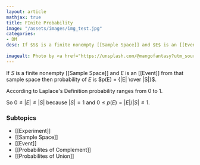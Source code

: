 ```yaml
---
layout: article
mathjax: true
title: FInite Probability
image: "/assets/images/img_test.jpg"
categories:
- DM
desc: If $S$ is a finite nonempty [[Sample Space]] and $E$ is an [[Event]] from that sample space then probability of $E$ is $p(E) = {|E| \over |S|}$.
 
imagealt: Photo by <a href="https://unsplash.com/@mangofantasy?utm_source=unsplash&utm_medium=referral&utm_content=creditCopyText">Tim Johnson</a> on <a href="https://unsplash.com/s/photos/logic?utm_source=unsplash&utm_medium=referral&utm_content=creditCopyText">Unsplash</a>
---
```

If $S$ is a finite nonempty [[Sample Space]] and $E$ is an [[Event]] from that sample space then probability of $E$ is $p(E) = {|E| \over |S|}$.

According to Laplace's Definition probability ranges from 0 to 1.

So $0 \le |E| \le |S|$ because $|S|=1$
and $0 \le p(E) = |E|/|S| \le 1$.

### Subtopics
- [[Experiment]]
- [[Sample Space]]
- [[Event]]
- [[Probabilites of Complement]]
- [[Probabilites of Union]]